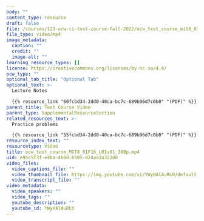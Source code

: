```yaml
---
body: ""
content_type: resource
draft: false
file: /courses/123-ocw-ci-test-course-fall-2022/ocw_test_course_mit8_01f16_l01v01_360p_360p_16_9.mp4
file_type: video/mp4
image_metadata:
  caption: ""
  credit: ""
  image-alt: ""
learning_resource_types: []
license: https://creativecommons.org/licenses/by-nc-sa/4.0/
ocw_type: ""
optional_tab_title: "Optional Tab"
optional_text: >-
  Lecture Notes

  {{% resource_link "60fcbd34-2dd0-40ca-bc7c-689b96d7c0b0" "(PDF)" %}}
parent_title: Test Course Video
parent_type: SupplementalResourceSection
related_resources_text: >-
  Practice problems

  {{% resource_link "55fcbd34-2dd0-40ca-bc7c-689b96d7c0b0" "(PDF)" %}}
resource_index_text: ""
resourcetype: Video
title: ocw_test_course_MIT8_01F16_L01v01_360p.mp4
uid: e95c5f3f-e4ba-4b8d-b505-824aa2a322d0
video_files:
  video_captions_file: ""
  video_thumbnail_file: https://img.youtube.com/vi/YWyHAlAuRL0/default.jpg
  video_transcript_file: ""
video_metadata:
  video_speakers: ""
  video_tags: ""
  youtube_description: ""
  youtube_id: YWyHAlAuRL0
---
```

